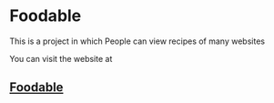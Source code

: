 # Foodable

This is a project in which People can view recipes of many websites


You can visit the website at 
## [Foodable](https://fabulous-otter-06ca13.netlify.app/index.html)
